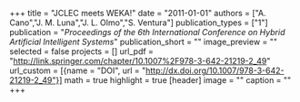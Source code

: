 +++
title = "JCLEC meets WEKA!"
date = "2011-01-01"
authors = ["A. Cano","J. M. Luna","J. L. Olmo","S. Ventura"]
publication_types = ["1"]
publication = "_Proceedings of the 6th International Conference on Hybrid Artificial Intelligent Systems_"
publication_short = ""
image_preview = ""
selected = false
projects = []
url_pdf = "http://link.springer.com/chapter/10.1007%2F978-3-642-21219-2_49"
url_custom = [{name = "DOI", url = "http://dx.doi.org/10.1007/978-3-642-21219-2_49"}]
math = true
highlight = true
[header]
image = ""
caption = ""
+++

